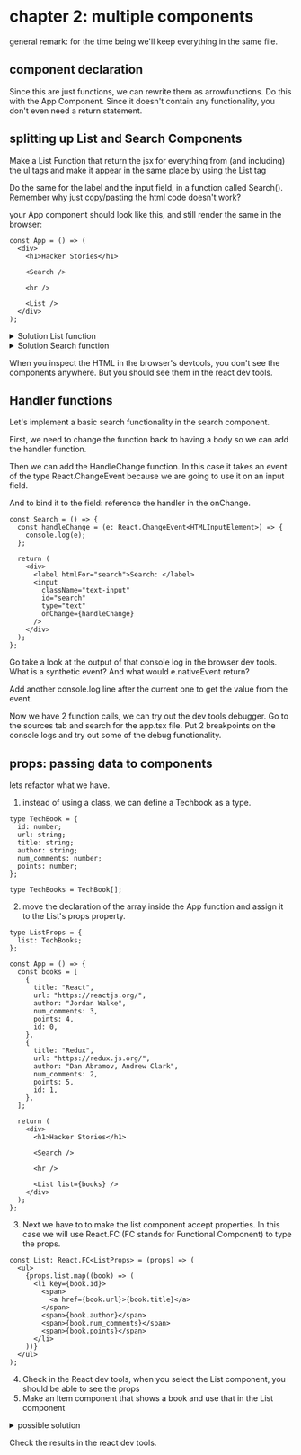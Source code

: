 # chapter 2: multiple components

general remark: for the time being we'll keep everything in the same file.

## component declaration

Since this are just functions, we can rewrite them as arrowfunctions. Do this with the App Component. Since it doesn't contain any functionality, you don't even need a return statement.

## splitting up List and Search Components

Make a List Function that return the jsx for everything from (and including) the ul tags and make it appear in the same place by using the List tag

Do the same for the label and the input field, in a function called Search(). Remember why just copy/pasting the html code doesn't work?

your App component should look like this, and still render the same in the browser:

```tsx
const App = () => (
  <div>
    <h1>Hacker Stories</h1>

    <Search />

    <hr />

    <List />
  </div>
);
```

<details>
  <summary>Solution List function</summary>
  
 The List function could look like this:

```tsx
const List = () => (
  <ul>
    {books.map((book) => (
      <li key={book.id}>
        <span>
          <a href={book.url}>{book.title}</a>
        </span>
        <span>{book.author}</span>
        <span>{book.num_comments}</span>
        <span>{book.points}</span>
      </li>
    ))}
  </ul>
);
```

</details>

<details>
  <summary>Solution Search function</summary>
  
 You need a single root element so we wrap this in a div:
```tsx
const Search = () => (
  <div>
    <label htmlFor="search">Search: </label>
    <input className="text-input" id="search" type="text" />
  </div>
);
```
</details>

When you inspect the HTML in the browser's devtools, you don't see the components anywhere. But you should see them in the react dev tools.

## Handler functions

Let's implement a basic search functionality in the search component.

First, we need to change the function back to having a body so we can add the handler function.

Then we can add the HandleChange function. In this case it takes an event of the type React.ChangeEvent<HTMLInputElement> because we are going to use it on an input field.

And to bind it to the field: reference the handler in the onChange.

```tsx
const Search = () => {
  const handleChange = (e: React.ChangeEvent<HTMLInputElement>) => {
    console.log(e);
  };

  return (
    <div>
      <label htmlFor="search">Search: </label>
      <input
        className="text-input"
        id="search"
        type="text"
        onChange={handleChange}
      />
    </div>
  );
};
```

Go take a look at the output of that console log in the browser dev tools. What is a synthetic event? And what would e.nativeEvent return?

Add another console.log line after the current one to get the value from the event.

Now we have 2 function calls, we can try out the dev tools debugger. Go to the sources tab and search for the app.tsx file. Put 2 breakpoints on the console logs and try out some of the debug functionality.

## props: passing data to components

lets refactor what we have.

1.  instead of using a class, we can define a Techbook as a type.

```tsx
type TechBook = {
  id: number;
  url: string;
  title: string;
  author: string;
  num_comments: number;
  points: number;
};

type TechBooks = TechBook[];
```

2. move the declaration of the array inside the App function and assign it to the List's props property.

```tsx
type ListProps = {
  list: TechBooks;
};

const App = () => {
  const books = [
    {
      title: "React",
      url: "https://reactjs.org/",
      author: "Jordan Walke",
      num_comments: 3,
      points: 4,
      id: 0,
    },
    {
      title: "Redux",
      url: "https://redux.js.org/",
      author: "Dan Abramov, Andrew Clark",
      num_comments: 2,
      points: 5,
      id: 1,
    },
  ];

  return (
    <div>
      <h1>Hacker Stories</h1>

      <Search />

      <hr />

      <List list={books} />
    </div>
  );
};
```

3. Next we have to to make the list component accept properties. In this case we will use React.FC (FC stands for Functional Component) to type the props.

```tsx
const List: React.FC<ListProps> = (props) => (
  <ul>
    {props.list.map((book) => (
      <li key={book.id}>
        <span>
          <a href={book.url}>{book.title}</a>
        </span>
        <span>{book.author}</span>
        <span>{book.num_comments}</span>
        <span>{book.points}</span>
      </li>
    ))}
  </ul>
);
```

4. Check in the React dev tools, when you select the List component, you should be able to see the props
5. Make an Item component that shows a book and use that in the List component

<details>
  <summary>possible solution</summary>

```tsx
type ItemProps = {
  item: TechBook;
};

const List: React.FC<ListProps> = (props) => (
  <ul>
    {props.list.map((book) => (
      <Item key={book.id} item={book} />
    ))}
  </ul>
);

const Item: React.FC<ItemProps> = (props) => (
  <li>
    <span>
      <a href={props.item.url}>{props.item.title}</a>
    </span>
    <span>{props.item.author}</span>
    <span>{props.item.num_comments}</span>
    <span>{props.item.points}</span>
  </li>
);
```

</details>

Check the results in the react dev tools.
